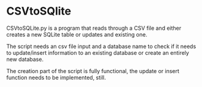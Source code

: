 # CSVtoSQlite

CSVtoSQLite.py is a program that reads through a CSV file and either creates a new SQLite table or updates and existing one.

The script needs an csv file input and a database name to check if it needs to update/insert information to an existing database or create an entirely new database.

The creation part of the script is fully functional, the update or insert function needs to be implemented, still.
